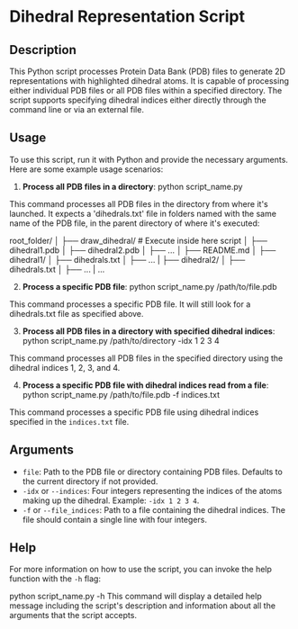 # Dihedral Representation Script

## Description
This Python script processes Protein Data Bank (PDB) files to generate 2D representations with highlighted dihedral atoms. It is capable of processing either individual PDB files or all PDB files within a specified directory. The script supports specifying dihedral indices either directly through the command line or via an external file.

## Usage

To use this script, run it with Python and provide the necessary arguments. Here are some example usage scenarios:

1. **Process all PDB files in a directory**:
python script_name.py 

This command processes all PDB files in the directory from where it's launched. It expects a 'dihedrals.txt' file in folders named with the same name of the PDB file, in the parent directory of where it's executed:

root_folder/
│
├── draw_dihedral/ # Execute inside here script
│   ├── dihedral1.pdb
│   ├── dihedral2.pdb
│   ├── ...
│   ├── README.md
│
├── dihedral1/
│   ├── dihedrals.txt
│   ├── ...
|
├── dihedral2/
│   ├── dihedrals.txt
│   ├── ...
|
...


2. **Process a specific PDB file**:
python script_name.py /path/to/file.pdb

This command processes a specific PDB file. It will still look for a dihedrals.txt file as specified above.

3. **Process all PDB files in a directory with specified dihedral indices**:
python script_name.py /path/to/directory -idx 1 2 3 4

This command processes all PDB files in the specified directory using the dihedral indices 1, 2, 3, and 4.

4. **Process a specific PDB file with dihedral indices read from a file**:
python script_name.py /path/to/file.pdb -f indices.txt

This command processes a specific PDB file using dihedral indices specified in the `indices.txt` file.

## Arguments

- `file`: Path to the PDB file or directory containing PDB files. Defaults to the current directory if not provided.
- `-idx` or `--indices`: Four integers representing the indices of the atoms making up the dihedral. Example: `-idx 1 2 3 4`.
- `-f` or `--file_indices`: Path to a file containing the dihedral indices. The file should contain a single line with four integers.

## Help
For more information on how to use the script, you can invoke the help function with the `-h` flag:

python script_name.py -h
This command will display a detailed help message including the script's description and information about all the arguments that the script accepts.